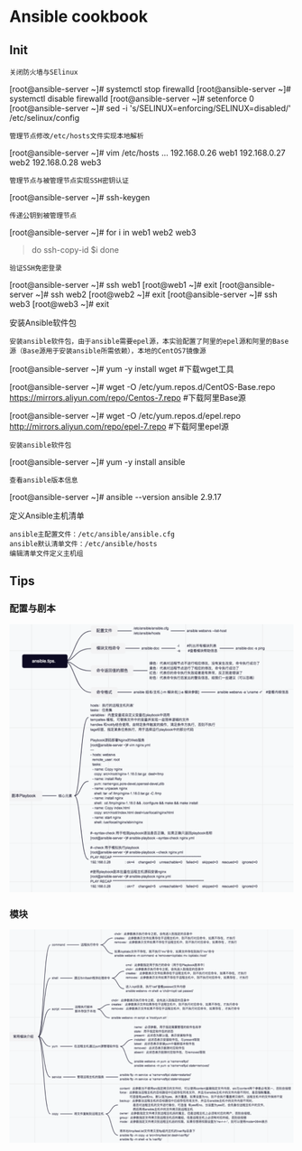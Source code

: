 # Ansible cookbook

## Init

    关闭防火墙与SElinux

[root@ansible-server ~]# systemctl stop firewalld
[root@ansible-server ~]# systemctl disable firewalld
[root@ansible-server ~]# setenforce 0
[root@ansible-server ~]# sed -i 's/SELINUX=enforcing/SELINUX=disabled/' /etc/selinux/config

    管理节点修改/etc/hosts文件实现本地解析

[root@ansible-server ~]# vim /etc/hosts
...
192.168.0.26 web1
192.168.0.27 web2
192.168.0.28 web3

    管理节点与被管理节点实现SSH密钥认证

[root@ansible-server ~]# ssh-keygen

    传递公钥到被管理节点

[root@ansible-server ~]# for i in web1 web2 web3 
> do
> ssh-copy-id $i
> done

    验证SSH免密登录

[root@ansible-server ~]# ssh  web1
[root@web1 ~]# exit
[root@ansible-server ~]# ssh web2
[root@web2 ~]# exit
[root@ansible-server ~]# ssh web3
[root@web3 ~]# exit

安装Ansible软件包

    安装ansible软件包，由于ansible需要epel源，本实验配置了阿里的epel源和阿里的Base源（Base源用于安装ansible所需依赖），本地的CentOS7镜像源

[root@ansible-server ~]# yum -y install wget    #下载wget工具

[root@ansible-server ~]# wget -O /etc/yum.repos.d/CentOS-Base.repo https://mirrors.aliyun.com/repo/Centos-7.repo    #下载阿里Base源

[root@ansible-server ~]# wget -O /etc/yum.repos.d/epel.repo http://mirrors.aliyun.com/repo/epel-7.repo         #下载阿里epel源

    安装ansible软件包

[root@ansible-server ~]# yum -y install ansible

    查看ansible版本信息

[root@ansible-server ~]# ansible --version
ansible 2.9.17

定义Ansible主机清单

    ansible主配置文件：/etc/ansible/ansible.cfg
    ansible默认清单文件：/etc/ansible/hosts
    编辑清单文件定义主机组


## Tips
### 配置与剧本
![image](https://github.com/r2010shadow/Cookbook/blob/master/ansible/img/ansible.tips.1.png)
### 模块
![image](https://github.com/r2010shadow/Cookbook/blob/master/ansible/img/ansible.tips.2.png)


